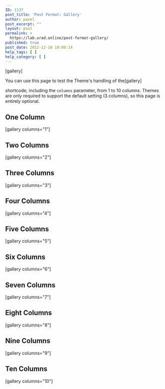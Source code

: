 ```yaml
---
ID: 1137
post_title: 'Post Format: Gallery'
author: pavel
post_excerpt: ""
layout: post
permalink: >
  https://lab.urad.online/post-format-gallery/
published: true
post_date: 2012-12-10 10:00:14
help_tags: [ ]
help_category: [ ]
---
```

[gallery]

<!--nextpage-->

You can use this page to test the Theme's handling of the[gallery]

shortcode, including the <code>columns</code> parameter, from 1 to 10 columns. Themes are only required to support the default setting (3 columns), so this page is entirely optional.
<h2>One Column</h2>
[gallery columns="1"]
<h2>Two Columns</h2>
[gallery columns="2"]
<h2>Three Columns</h2>
[gallery columns="3"]
<h2>Four Columns</h2>
[gallery columns="4"]
<h2>Five Columns</h2>
[gallery columns="5"]
<h2>Six Columns</h2>
[gallery columns="6"]
<h2>Seven Columns</h2>
[gallery columns="7"]
<h2>Eight Columns</h2>
[gallery columns="8"]
<h2>Nine Columns</h2>
[gallery columns="9"]
<h2>Ten Columns</h2>
[gallery columns="10"]